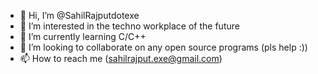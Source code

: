 - 👋 Hi, I’m @SahilRajputdotexe
- 👀 I’m interested in the techno workplace of the future
- 🌱 I’m currently learning C/C++
- 💞️ I’m looking to collaborate on any open source programs (pls help :))
- 📫 How to reach me (sahilrajput.exe@gmail.com) 

<!---
SahilRajputdotexe/SahilRajputdotexe is a ✨ special ✨ repository because its `README.md` (this file) appears on your GitHub profile.
You can click the Preview link to take a look at your changes.
--->
